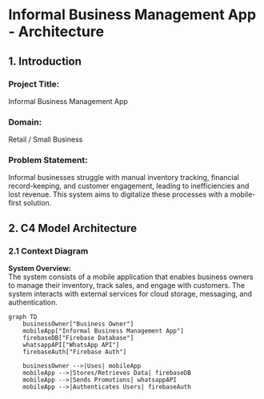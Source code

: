# Informal Business Management App - Architecture

## 1. Introduction
### Project Title:
Informal Business Management App

### Domain:
Retail / Small Business

### Problem Statement:
Informal businesses struggle with manual inventory tracking, financial record-keeping, and customer engagement, leading to inefficiencies and lost revenue. This system aims to digitalize these processes with a mobile-first solution.

## 2. C4 Model Architecture

### 2.1 Context Diagram
**System Overview:**  
The system consists of a mobile application that enables business owners to manage their inventory, track sales, and engage with customers. The system interacts with external services for cloud storage, messaging, and authentication.

```mermaid
graph TD
    businessOwner["Business Owner"]
    mobileApp["Informal Business Management App"]
    firebaseDB["Firebase Database"]
    whatsappAPI["WhatsApp API"]
    firebaseAuth["Firebase Auth"]

    businessOwner -->|Uses| mobileApp
    mobileApp -->|Stores/Retrieves Data| firebaseDB
    mobileApp -->|Sends Promotions| whatsappAPI
    mobileApp -->|Authenticates Users| firebaseAuth

